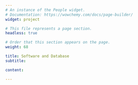 ```yaml
---
# An instance of the People widget.
# Documentation: https://wowchemy.com/docs/page-builder/
widget: project

# This file represents a page section.
headless: true

# Order that this section appears on the page.
weight: 68

title: Software and Database
subtitle:

content:

---
```

